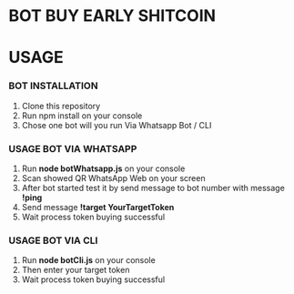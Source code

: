 # BOT BUY EARLY SHITCOIN 

<h1>USAGE</h1>
<h3>BOT INSTALLATION </h3>
<ol>
  <li>Clone this repository</li>
  <li>Run npm install on your console</li>
  <li>Chose one bot will you run Via Whatsapp Bot / CLI</li>
</ol>
<h3>USAGE BOT VIA WHATSAPP</h3>
<ol>
  <li>Run <b>node botWhatsapp.js</b> on your console</li>
  <li>Scan showed QR WhatsApp Web on your screen</li>
  <li>After bot started test it by send message to bot number with message <b>!ping</b></li>
  <li>Send message <b>!target YourTargetToken</b></li>
  <li>Wait process token buying successful</li>
</ol>

<h3>USAGE BOT VIA CLI</h3>
<ol>
  <li>Run <b>node botCli.js</b> on your console</li>
  <li>Then enter your target token</li>
  <li>Wait process token buying successful</li>
</ol>
